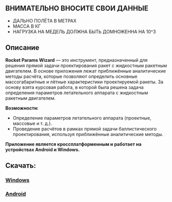 ## ВНИМАТЕЛЬНО ВНОСИТЕ СВОИ ДАННЫЕ
- ДАЛЬНО ПОЛЁТА В МЕТРАХ
- МАССА В КГ
- НАГРУЗКА НА МЕДЕЛЬ ДОЛЖНА БЫТЬ ДОМНОЖЕННА НА 10^3

## Описание
**Rocket Params Wizard** — это инструмент, предназначенный для решения прямой задачи проектирования ракет с жидкостным ракетным двигателем. В основе приложения лежат приближённые аналитические методы расчёта, которые позволяют определить основные массогабаритные и лётные характеристики проектируемой ракеты. За основу взята курсовая работа, в которой была решена задача определения параметров летательного аппарата с жидкостным ракетным двигателем.

**Возможности:**
- Определение параметров летательного аппарата (проектные, массовые и т. д.).
- Проведение расчётов в рамках прямой задачи баллистического проектирования,
используя приближённые аналитические методы.

**Приложение является кроссплатформенным и работает на устройствах Android и Windows.**

## Скачать:

### [**Windows**](https://github.com/kapozzz/RocketParamWizardMultiplatform/raw/master/windows_release/org.kapozzz.rpw.rar)
### [**Android**](https://github.com/kapozzz/RocketParamWizardMultiplatform/raw/master/builds/RPW.apk)

